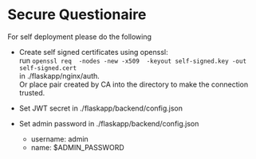 # Secure Questionaire

For self deployment please do the following 

- Create self signed certificates using openssl: <br> run
```openssl req  -nodes -new -x509  -keyout self-signed.key -out self-signed.cert``` <br>
in ./flaskapp/nginx/auth. <br>
Or place pair created by CA into the directory to make the connection trusted.

- Set JWT secret in ./flaskapp/backend/config.json

- Set admin password in ./flaskapp/backend/config.json
    - username: admin
    - name: $ADMIN_PASSWORD
